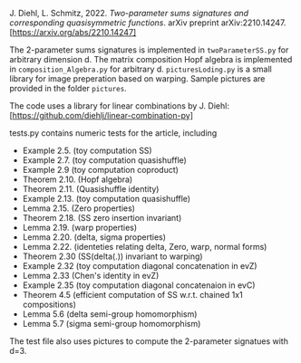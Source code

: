 J. Diehl, L. Schmitz, 2022.
*Two-parameter sums signatures and corresponding quasisymmetric functions*. arXiv preprint arXiv:2210.14247.
[https://arxiv.org/abs/2210.14247]


The 2-parameter sums signatures is implemented in `twoParameterSS.py` for arbitrary dimension d. 
The matrix composition Hopf algebra is implemented in `composition_Algebra.py` for arbitrary d. 
`picturesLoding.py` is a small library for image preperation based on warping. 
Sample pictures are provided in the folder `pictures`. 

The code uses a library for linear combinations by J. Diehl:
[https://github.com/diehlj/linear-combination-py]

tests.py contains numeric tests for the article, including 
- Example 2.5. (toy computation SS)
- Example 2.7. (toy computation quasishuffle) 
- Example 2.9  (toy computation coproduct)
- Theorem 2.10. (Hopf algebra)
- Theorem 2.11. (Quasishuffle identity)    
- Example 2.13. (toy computation quasishuffle)
- Lemma 2.15. (Zero properties)
- Theorem 2.18. (SS zero insertion invariant)
- Lemma 2.19. (warp properties)
- Lemma 2.20. (delta, sigma properties)
- Lemma 2.22. (identeties relating delta, Zero, warp, normal forms)
- Theorem 2.30 (SS(delta(.)) invariant to warping)
- Example 2.32 (toy computation diagonal concatenation in evZ)
- Lemma 2.33 (Chen's identity in evZ)
- Example 2.35 (toy computation diagonal concatenaion in evC)
- Theorem 4.5 (efficient computation of SS w.r.t. chained 1x1 compositions)
- Lemma 5.6 (delta semi-group homomorphism)
- Lemma 5.7 (sigma semi-group homomorphism)


The test file also uses pictures to compute the 2-parameter signatues with d=3. 

